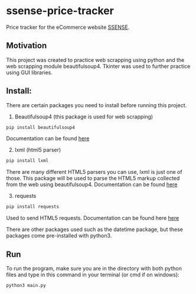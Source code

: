 # ssense-price-tracker
Price tracker for the eCommerce website [SSENSE](https://www.ssense.com/en-kr).

## Motivation
This project was created to practice web scrapping using python and the web scrapping module beautifulsoup4. Tkinter was used to further practice using GUI libraries.

## Install:
There are certain packages you need to install before running this project.

1. Beautifulsoup4 (this package is used for web scrapping)
```python
pip install beautifulsoup4 
```
Documentation can be found [here](https://www.crummy.com/software/BeautifulSoup/bs4/doc/)

2. lxml (html5 parser)
```python
pip install lxml
```
There are many different HTML5 parsers you can use, lxml is just one of those. This package will be used to parse the HTML5
markup collected from the web using beautifulsoup4. Documentation can be found [here](https://lxml.de/3.1/index.html)

3. requests
```python
pip install requests
```
Used to send HTML5 requests. Documentation can be found here [here](https://requests.readthedocs.io/en/master/)

There are other packages used such as the datetime package, but these packages come pre-installed with python3.

## Run
To run the program, make sure you are in the directory with both python files and type in this command in your terminal (or cmd if on windows):
```python
python3 main.py
```
